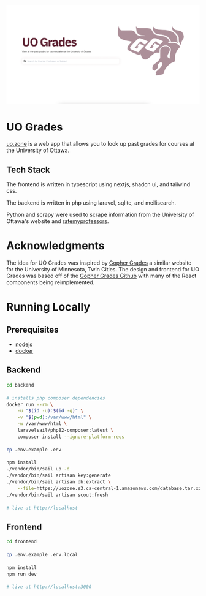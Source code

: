 [![uo.zone](frontend/public/images/homepage.png)](https://uo.zone)
# UO Grades

[uo.zone](https://uo.zone) is a web app that allows you to look up past grades for courses at the University of Ottawa. 

## Tech Stack

The frontend is written in typescript using nextjs, shadcn ui, and tailwind css. 

The backend is written in php using laravel, sqlite, and meilisearch. 

Python and scrapy were used to scrape information from the University of Ottawa's website and [ratemyprofessors](ratemyprofessors.com).

# Acknowledgments

The idea for UO Grades was inspired by [Gopher Grades](https://umn.lol/) a similar website for the University of Minnesota, Twin Cities. The design and frontend for UO Grades was based off of the [Gopher Grades Github](https://github.com/samyok/gophergrades) with many of the React components being reimplemented.

# Running Locally

## Prerequisites

- [nodejs](https://nodejs.org/en)
- [docker](https://docs.docker.com/engine/install/)

## Backend
```bash
cd backend

# installs php composer dependencies
docker run --rm \
    -u "$(id -u):$(id -g)" \
    -v "$(pwd):/var/www/html" \
    -w /var/www/html \
    laravelsail/php82-composer:latest \
    composer install --ignore-platform-reqs

cp .env.example .env

npm install
./vendor/bin/sail up -d
./vendor/bin/sail artisan key:generate
./vendor/bin/sail artisan db:extract \
    --file=https://uozone.s3.ca-central-1.amazonaws.com/database.tar.xz
./vendor/bin/sail artisan scout:fresh

# live at http://localhost
```

## Frontend
```bash
cd frontend

cp .env.example .env.local

npm install
npm run dev

# live at http://localhost:3000
```
